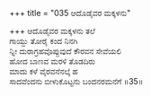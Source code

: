 +++
title = "035 ಆದೊಡೈವರ ಮಕ್ಕಳನು"

+++
ಆದೊಡೈವರ ಮಕ್ಕಳನು ತಲೆ   
ಗಾಯ್ದು ತೋರೈ ಕಂದ ನಿನಗಿ   
ನ್ನೀ ದುರಾಗ್ರಹವೊಪ್ಪುವುದೆ ಕೌರವನ ಸೇವೆಯಲಿ   
ಹೋದ ಬಾಣವ ಮರಳಿ ತೊಡದಿರು   
ಮಾದು ಕಳೆ ವೈರವನೆನಲ್ಕೆ ಹ  
ಸಾದವೆಂದನು ಬೀಳುಕೊಟ್ಟನು ಬಂದನರಮನೆಗೆ    ॥35॥